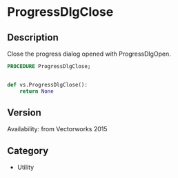 # ProgressDlgClose

## Description
Close the progress dialog opened with ProgressDlgOpen.

```pascal
PROCEDURE ProgressDlgClose;
```

```python

def vs.ProgressDlgClose():
    return None
```

## Version
Availability: from Vectorworks 2015
## Category
* Utility

